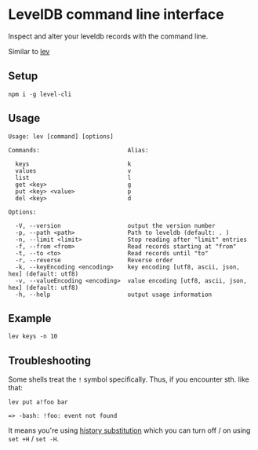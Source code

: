 # LevelDB command line interface

Inspect and alter your leveldb records with the command line.

Similar to [lev](https://github.com/hxoht/lev)

## Setup

    npm i -g level-cli

## Usage

    Usage: lev [command] [options]

    Commands:                         Alias:

      keys                            k
      values                          v
      list                            l
      get <key>                       g
      put <key> <value>               p
      del <key>                       d
          
    Options:

      -V, --version                   output the version number
      -p, --path <path>               Path to leveldb (default: . )
      -n, --limit <limit>             Stop reading after "limit" entries
      -f, --from <from>               Read records starting at "from"
      -t, --to <to>                   Read records until "to"
      -r, --reverse                   Reverse order
      -k, --keyEncoding <encoding>    key encoding [utf8, ascii, json, hex] (default: utf8)
      -v, --valueEncoding <encoding>  value encoding [utf8, ascii, json, hex] (default: utf8)
      -h, --help                      output usage information

## Example

    lev keys -n 10

## Troubleshooting

Some shells treat the `!` symbol specifically. 
Thus, if you encounter sth. like that:

    lev put a!foo bar
    
    => -bash: !foo: event not found

It means you're using [history substitution](https://serverfault.com/questions/208265/what-is-bash-event-not-found)
which you can turn off / on using `set +H` / `set -H`.